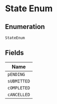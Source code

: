 
# State Enum

## Enumeration

`StateEnum`

## Fields

| Name |
|  --- |
| `pENDING` |
| `sUBMITTED` |
| `cOMPLETED` |
| `cANCELLED` |

